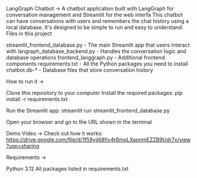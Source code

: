 LangGraph Chatbot ->
A chatbot application built with LangGraph for conversation management and Streamlit for the web interfa
This chatbot can have conversations with users and remembers the chat history using a local database. It's designed to be simple to run and easy to understand.
Files in this project

streamlit_frontend_database.py - The main Streamlit app that users interact with
langraph_database_backend.py - Handles the conversation logic and database operations
frontend_langgraph.py - Additional frontend components
requirements.txt - All the Python packages you need to install
chatbot.db-* - Database files that store conversation history


How to run it ->

Clone this repository to your computer
Install the required packages:
pip install -r requirements.txt

Run the Streamlit app:
streamlit run streamlit_frontend_database.py

Open your browser and go to the URL shown in the terminal 

Demo Video ->
Check out how it works: https://drive.google.com/file/d/1f59yjj68fiv4r6mpLXapnmEZZB9Udr7x/view?usp=sharing

Requirements ->

Python 3.12
All packages listed in requirements.txt

